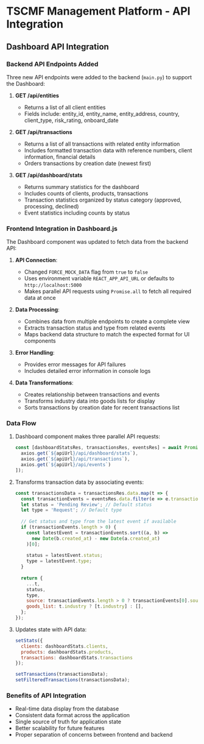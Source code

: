 # TSCMF Management Platform - API Integration

## Dashboard API Integration

### Backend API Endpoints Added

Three new API endpoints were added to the backend (`main.py`) to support the Dashboard:

1. **GET /api/entities**
   - Returns a list of all client entities
   - Fields include: entity_id, entity_name, entity_address, country, client_type, risk_rating, onboard_date

2. **GET /api/transactions**
   - Returns a list of all transactions with related entity information
   - Includes formatted transaction data with reference numbers, client information, financial details
   - Orders transactions by creation date (newest first)

3. **GET /api/dashboard/stats**
   - Returns summary statistics for the dashboard
   - Includes counts of clients, products, transactions
   - Transaction statistics organized by status category (approved, processing, declined)
   - Event statistics including counts by status

### Frontend Integration in Dashboard.js

The Dashboard component was updated to fetch data from the backend API:

1. **API Connection**:
   - Changed `FORCE_MOCK_DATA` flag from `true` to `false`
   - Uses environment variable `REACT_APP_API_URL` or defaults to `http://localhost:5000`
   - Makes parallel API requests using `Promise.all` to fetch all required data at once

2. **Data Processing**:
   - Combines data from multiple endpoints to create a complete view
   - Extracts transaction status and type from related events
   - Maps backend data structure to match the expected format for UI components

3. **Error Handling**:
   - Provides error messages for API failures
   - Includes detailed error information in console logs

4. **Data Transformations**:
   - Creates relationship between transactions and events
   - Transforms industry data into goods lists for display
   - Sorts transactions by creation date for recent transactions list

### Data Flow

1. Dashboard component makes three parallel API requests:
   ```javascript
   const [dashboardStatsRes, transactionsRes, eventsRes] = await Promise.all([
     axios.get(`${apiUrl}/api/dashboard/stats`),
     axios.get(`${apiUrl}/api/transactions`),
     axios.get(`${apiUrl}/api/events`)
   ]);
   ```

2. Transforms transaction data by associating events:
   ```javascript
   const transactionsData = transactionsRes.data.map(t => {
     const transactionEvents = eventsRes.data.filter(e => e.transaction_id === t.transaction_id);
     let status = 'Pending Review'; // Default status
     let type = 'Request'; // Default type
     
     // Get status and type from the latest event if available
     if (transactionEvents.length > 0) {
       const latestEvent = transactionEvents.sort((a, b) => 
         new Date(b.created_at) - new Date(a.created_at)
       )[0];
       
       status = latestEvent.status;
       type = latestEvent.type;
     }
     
     return {
       ...t,
       status,
       type,
       source: transactionEvents.length > 0 ? transactionEvents[0].source : 'System',
       goods_list: t.industry ? [t.industry] : [],
     };
   });
   ```

3. Updates state with API data:
   ```javascript
   setStats({
     clients: dashboardStats.clients,
     products: dashboardStats.products,
     transactions: dashboardStats.transactions
   });
   
   setTransactions(transactionsData);
   setFilteredTransactions(transactionsData);
   ```

### Benefits of API Integration

- Real-time data display from the database
- Consistent data format across the application
- Single source of truth for application state
- Better scalability for future features
- Proper separation of concerns between frontend and backend 
